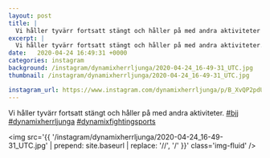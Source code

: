 ```yaml
---
layout: post
title: |
  Vi håller tyvärr fortsatt stängt och håller på med andra aktiviteter
excerpt: |
  Vi håller tyvärr fortsatt stängt och håller på med andra aktiviteter.   
date:   2020-04-24 16:49:31 +0000
categories: instagram
background: /instagram/dynamixherrljunga/2020-04-24_16-49-31_UTC.jpg
thumbnail: /instagram/dynamixherrljunga/2020-04-24_16-49-31_UTC.jpg

instagram_url: https://www.instagram.com/dynamixherrljunga/p/B_XvQP2pdUJ
---
```

Vi håller tyvärr fortsatt stängt och håller på med andra aktiviteter. [#bjj](https://www.instagram.com/explore/tags/bjj/) [#dynamixherrljunga](https://www.instagram.com/explore/tags/dynamixherrljunga/) [#dynamixfightingsports](https://www.instagram.com/explore/tags/dynamixfightingsports/)



<img src='{{ '/instagram/dynamixherrljunga/2020-04-24_16-49-31_UTC.jpg' | prepend: site.baseurl | replace: '//', '/' }}' class='img-fluid' />
